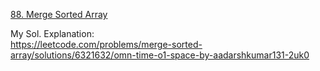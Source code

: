 [88. Merge Sorted Array](https://leetcode.com/problems/merge-sorted-array/description/)

My Sol. Explanation:   
https://leetcode.com/problems/merge-sorted-array/solutions/6321632/omn-time-o1-space-by-aadarshkumar131-2uk0